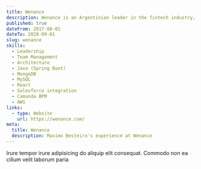 ```yaml
---
title: Wenance
description: Wenance is an Argentinian leader in the fintech industry, specializing in consumer lending. I helped the company build a strong IT team to allow for the transition from an analogue business model to a fully digital, microservices-based one.
published: true
dateFrom: 2017-08-01
dateTo: 2020-09-01
slug: wenance
skills:
  - Leadership
  - Team Management
  - Architecture
  - Java (Spring Boot)
  - MongoDB
  - MySQL
  - React
  - Salesforce integration
  - Camunda BPM
  - AWS
links:
  - type: Website
    url: https://wenance.com/
meta:
  title: Wenance
  description: Maximo Besteiro's experience at Wenance
---
```


Irure tempor irure adipisicing do aliquip elit consequat. Commodo non ea cillum velit laborum paria
